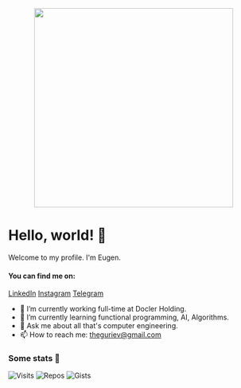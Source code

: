 <div align="center">
  <img src="https://i.imgur.com/8MupZHY.gif" width="400px" />
  <br>
</div>

# Hello, world! 👋
Welcome to my profile. I'm Eugen.

#### You can find me on:
[LinkedIn](https://www.linkedin.com/in/therealguriev/)
[Instagram](https://www.instagram.com/theguriev/)
[Telegram](https://t.me/theguriev)
- 🔭 I’m currently working full-time at Docler Holding.
- 🌱 I’m currently learning functional programming, AI, Algorithms.
- 💬 Ask me about all that's computer engineering.
- 📫 How to reach me: [theguriev@gmail.com](theguriev@gmail.com)


### Some stats 🙂
![Visits](https://badges.pufler.dev/visits/theguriev/theguriev)
![Repos](https://badges.pufler.dev/repos/theguriev)
![Gists](https://badges.pufler.dev/gists/theguriev)


